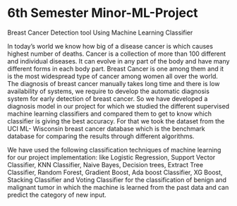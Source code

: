 # 6th Semester Minor-ML-Project
Breast Cancer Detection tool Using Machine Learning Classifier

In today’s world we know how big of a disease cancer is which causes highest number of deaths. Cancer is a collection of more than 100 different and individual
diseases. It can evolve in any part of the body and have many different forms in each body part. Breast Cancer is one among them and it is the most widespread type of cancer among women all over the world. The diagnosis of breast cancer manually takes long 
time and there is low availability of systems, we require to develop the automatic diagnosis system for early detection of breast cancer.
So we have developed a diagnosis model in our project for which we studied the different supervised machine learning classifiers and compared them to get to know which classifier is giving the best accuracy. For that we took the dataset from the UCI ML- Wisconsin breast cancer database which is the benchmark database for comparing the results through different algorithms.

We have used the following classification techniques of machine learning for our project implementation: like Logistic Regression, Support Vector Classifier, KNN Classifier, Naive Bayes, Decision trees, Extract Tree Classifier, Random Forest, Gradient Boost, Ada boost Classifier, XG Boost, Stacking Classifier and 
Voting Classifier for the classification of benign and malignant tumor in which the machine is learned from the past data and can predict the category of new 
input.
